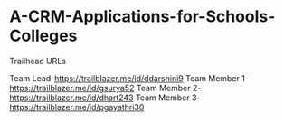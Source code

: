 # A-CRM-Applications-for-Schools-Colleges

Trailhead URLs

Team Lead-https://trailblazer.me/id/ddarshini9
Team Member 1-https://trailblazer.me/id/gsurya52
Team Member 2-https://trailblazer.me/id/dhart243
Team Member 3-https://trailblazer.me/id/pgayathri30
